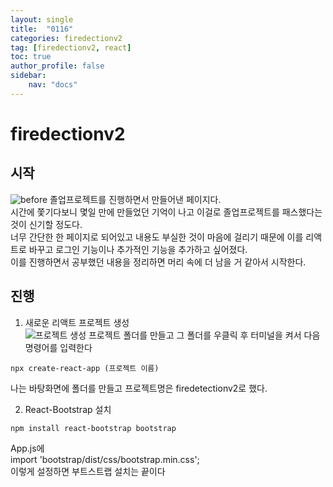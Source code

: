 ```yaml
---
layout: single
title:  "0116"
categories: firedectionv2
tag: [firedectionv2, react]
toc: true
author_profile: false
sidebar:
    nav: "docs"
---
```

# firedectionv2
## 시작
![before](../../images/%ED%99%94%EB%A9%B4%20%EC%BA%A1%EC%B2%98%202023-01-16%20175849.png)
졸업프로젝트를 진행하면서 만들어낸 페이지다.  
시간에 쫓기다보니 몇일 만에 만들었던 기억이 나고 이걸로 졸업프로젝트를 패스했다는것이 신기할 정도다.  
너무 간단한 한 페이지로 되어있고 내용도 부실한 것이 마음에 걸리기 때문에 이를 리액트로 바꾸고 로그인 기능이나 추가적인 기능을 추가하고 싶어졌다.  
이를 진행하면서 공부했던 내용을 정리하면 머리 속에 더 남을 거 같아서 시작한다.  
## 진행
1. 새로운 리액트 프로젝트 생성  
![프로젝트 생성](../../images/%ED%99%94%EB%A9%B4%20%EC%BA%A1%EC%B2%98%202023-01-16%20181234.png)
프로젝트 폴더를 만들고 그 폴더를 우클릭 후 터미널을 켜서 다음 명령어를 입력한다  
```
npx create-react-app (프로젝트 이름)
```
나는 바탕화면에 폴더를 만들고 프로젝트명은 firedetectionv2로 했다.  

2. React-Bootstrap 설치  
```
npm install react-bootstrap bootstrap 
```
App.js에   
import 'bootstrap/dist/css/bootstrap.min.css';  
이렇게 설정하면 부트스트랩 설치는 끝이다
